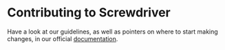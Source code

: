 # Contributing to Screwdriver

Have a look at our guidelines, as well as pointers on where to start making changes, in our official [documentation](http://docs.screwdriver.cd/about/contributing/).
